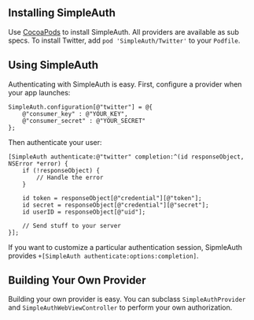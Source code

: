 ## Installing SimpleAuth

Use [CocoaPods]() to install SimpleAuth. All providers are available as sub specs. To install Twitter, add `pod 'SimpleAuth/Twitter'` to your `Podfile`.

## Using SimpleAuth

Authenticating with SimpleAuth is easy. First, configure a provider when your app launches:

	SimpleAuth.configuration[@"twitter"] = @{
		@"consumer_key" : @"YOUR_KEY",
		@"consumer_secret" : @"YOUR_SECRET"
	};

Then authenticate your user:

	[SimpleAuth authenticate:@"twitter" completion:^(id responseObject, NSError *error) {
		if (!responseObject) {
			// Handle the error
		}
		
		id token = responseObject[@"credential"][@"token"];
		id secret = responseObject[@"credential"][@"secret"];
		id userID = responseObject[@"uid"];
		
		// Send stuff to your server
	}];

If you want to customize a particular authentication session, SipmleAuth provides `+[SimpleAuth authenticate:options:completion]`.

## Building Your Own Provider

Building your own provider is easy. You can subclass `SimpleAuthProvider` and `SimpleAuthWebViewController` to perform your own authorization.


